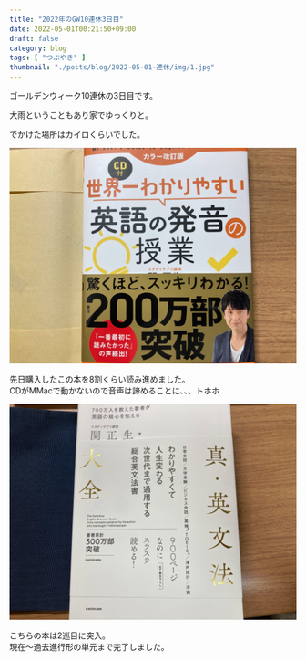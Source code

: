 ```yaml
---
title: "2022年のGW10連休3日目"
date: 2022-05-01T00:21:50+09:00
draft: false
category: blog
tags: [ "つぶやき" ]
thumbnail: "./posts/blog/2022-05-01-連休/img/1.jpg"
---
```

ゴールデンウィーク10連休の3日目です。  
<!--more-->

大雨ということもあり家でゆっくりと。  

でかけた場所はカイロくらいでした。  

![](./img/1.jpg)

先日購入したこの本を8割くらい読み進めました。  
CDがMMacで動かないので音声は諦めることに、、、トホホ  

![](./img/3.jpg)

こちらの本は2巡目に突入。  
現在〜過去進行形の単元まで完了しました。  